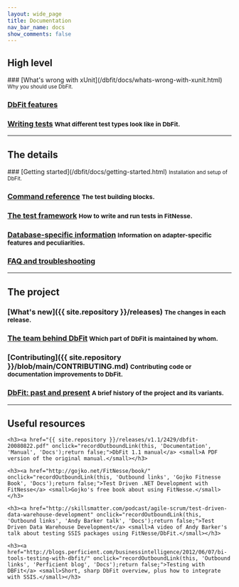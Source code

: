 ```yaml
---
layout: wide_page
title: Documentation
nav_bar_name: docs
show_comments: false
---
```

<div class="row">
  <div class="span4">
    <h2>High level</h2>
  </div>
  <div class="span8" markdown="1">
### [What's wrong with xUnit](/dbfit/docs/whats-wrong-with-xunit.html) <small>Why you should use DbFit.</small>

### [DbFit features](/dbfit/docs/dbfit-features.html)

### [Writing tests](/dbfit/docs/writing-tests.html) <small>What different test types look like in DbFit.</small>

  </div>
</div>

----

<div class="row">
  <div class="span4">
    <h2>The details</h2>
  </div>
  <div class="span8" markdown="1">
### [Getting started](/dbfit/docs/getting-started.html) <small>Installation and setup of DbFit.</small>

### [Command reference](/dbfit/docs/reference.html) <small>The test building blocks.</small>

### [The test framework](/dbfit/docs/test-framework.html) <small>How to write and run tests in FitNesse.</small>

### [Database-specific information](/dbfit/docs/database-specific-information.html) <small>Information on adapter-specific features and peculiarities.</small>

### [FAQ and troubleshooting](/dbfit/docs/faq.html)

</div>
</div>

----

<div class="row">
  <div class="span4">
    <h2>The project</h2>
  </div>
  <div class="span8" markdown="1">

### [What's new]({{ site.repository }}/releases) <small>The changes in each release.</small>

### [The team behind DbFit](/dbfit/docs/the-team-behind-dbfit.html) <small>Which part of DbFit is maintained by whom.</small>

### [Contributing]({{ site.repository }}/blob/main/CONTRIBUTING.md) <small>Contributing code or documentation improvements to DbFit.</small>

### [DbFit: past and present](http://quickpeople.wordpress.com/2013/03/21/dbfit-the-past-and-present/) <small>A brief history of the project and its variants.</small>

</div>
</div>

----

<div class="row">
  <div class="span4">
    <h2>Useful resources</h2>
  </div>
  <div class="span8">

    <h3><a href="{{ site.repository }}/releases/v1.1/2429/dbfit-20080822.pdf" onclick="recordOutboundLink(this, 'Documentation', 'Manual', 'Docs');return false;">DbFit 1.1 manual</a> <small>A PDF version of the original manual.</small></h3>

    <h3><a href="http://gojko.net/FitNesse/book/" onclick="recordOutboundLink(this, 'Outbound links', 'Gojko Fitnesse Book', 'Docs');return false;">Test Driven .NET Development with FitNesse</a> <small>Gojko's free book about using FitNesse.</small></h3>

    <h3><a href="http://skillsmatter.com/podcast/agile-scrum/test-driven-data-warehouse-development" onclick="recordOutboundLink(this, 'Outbound links', 'Andy Barker talk', 'Docs');return false;">Test Driven Data Warehouse Development</a> <small>A video of Andy Barker's talk about testing SSIS packages using FitNesse/DbFit.</small></h3>

    <h3><a href="http://blogs.perficient.com/businessintelligence/2012/06/07/bi-tools-testing-with-dbfit/" onclick="recordOutboundLink(this, 'Outbound links', 'Perficient blog', 'Docs');return false;">Testing with DBFit</a> <small>Short, sharp DbFit overview, plus how to integrate with SSIS.</small></h3>
  </div>

</div>
